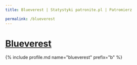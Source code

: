 ```yaml
---
title: Blueverest | Statystyki patronite.pl | Patromierz

permalink: /blueverest
---
```


# [Blueverest](https://patronite.pl/blueverest)

{% include profile.md name="blueverest" prefix="b" %}
